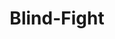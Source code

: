 ---
title: "Blind-Fight"

feat:
  types: ["General", "Fighter"]
  benefit: |
    In melee, every time you miss because of concealment, you can reroll your miss chance percentile roll one time to see if you actually hit.

    An invisible attacker gets no advantages related to hitting you in melee. That is, you don't lose your Dexterity bonus to Armor Class, and the attacker doesn't get the usual +2 bonus for being invisible. The invisible attacker's bonuses do still apply for ranged attacks, however.

    You take only half the usual penalty to speed for being unable to see. Darkness and poor visibility in general reduces your speed to three-quarters normal, instead of one-half.
  normal: |
    Regular attack roll modifiers for invisible attackers trying to hit you apply, and you lose your Dexterity bonus to AC. The speed reduction for darkness and poor visibility also applies.
  special: |
    The Blind-Fight feat is of no use against a character who is the subject of a {% spell_link blink %} spell.

    A fighter may select Blind-Fight as one of his fighter bonus feats.
---